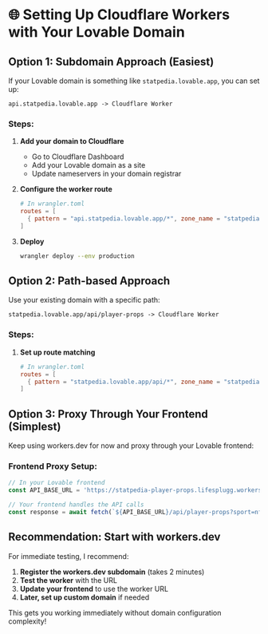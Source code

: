 # 🌐 Setting Up Cloudflare Workers with Your Lovable Domain

## Option 1: Subdomain Approach (Easiest)

If your Lovable domain is something like `statpedia.lovable.app`, you can set up:

```
api.statpedia.lovable.app -> Cloudflare Worker
```

### Steps:
1. **Add your domain to Cloudflare**
   - Go to Cloudflare Dashboard
   - Add your Lovable domain as a site
   - Update nameservers in your domain registrar

2. **Configure the worker route**
   ```toml
   # In wrangler.toml
   routes = [
     { pattern = "api.statpedia.lovable.app/*", zone_name = "statpedia.lovable.app" }
   ]
   ```

3. **Deploy**
   ```bash
   wrangler deploy --env production
   ```

## Option 2: Path-based Approach

Use your existing domain with a specific path:

```
statpedia.lovable.app/api/player-props -> Cloudflare Worker
```

### Steps:
1. **Set up route matching**
   ```toml
   # In wrangler.toml
   routes = [
     { pattern = "statpedia.lovable.app/api/*", zone_name = "statpedia.lovable.app" }
   ]
   ```

## Option 3: Proxy Through Your Frontend (Simplest)

Keep using workers.dev for now and proxy through your Lovable frontend:

### Frontend Proxy Setup:
```typescript
// In your Lovable frontend
const API_BASE_URL = 'https://statpedia-player-props.lifesplugg.workers.dev';

// Your frontend handles the API calls
const response = await fetch(`${API_BASE_URL}/api/player-props?sport=nfl`);
```

## Recommendation: Start with workers.dev

For immediate testing, I recommend:

1. **Register the workers.dev subdomain** (takes 2 minutes)
2. **Test the worker** with the URL
3. **Update your frontend** to use the worker URL
4. **Later, set up custom domain** if needed

This gets you working immediately without domain configuration complexity!
